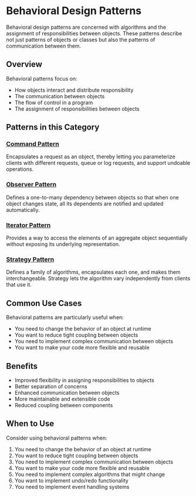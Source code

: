 # Behavioral Design Patterns

Behavioral design patterns are concerned with algorithms and the assignment of responsibilities between objects. These patterns describe not just patterns of objects or classes but also the patterns of communication between them.

## Overview

Behavioral patterns focus on:
- How objects interact and distribute responsibility
- The communication between objects
- The flow of control in a program
- The assignment of responsibilities between objects

## Patterns in this Category

### [Command Pattern](command/README.md)
Encapsulates a request as an object, thereby letting you parameterize clients with different requests, queue or log requests, and support undoable operations.

### [Observer Pattern](observer/README.md)
Defines a one-to-many dependency between objects so that when one object changes state, all its dependents are notified and updated automatically.

### [Iterator Pattern](iterator/README.md)
Provides a way to access the elements of an aggregate object sequentially without exposing its underlying representation.

### [Strategy Pattern](strategy/README.md)
Defines a family of algorithms, encapsulates each one, and makes them interchangeable. Strategy lets the algorithm vary independently from clients that use it.

## Common Use Cases

Behavioral patterns are particularly useful when:
- You need to change the behavior of an object at runtime
- You want to reduce tight coupling between objects
- You need to implement complex communication between objects
- You want to make your code more flexible and reusable

## Benefits

- Improved flexibility in assigning responsibilities to objects
- Better separation of concerns
- Enhanced communication between objects
- More maintainable and extensible code
- Reduced coupling between components

## When to Use

Consider using behavioral patterns when:
1. You need to change the behavior of an object at runtime
2. You want to reduce tight coupling between objects
3. You need to implement complex communication between objects
4. You want to make your code more flexible and reusable
5. You need to implement complex algorithms that might change
6. You want to implement undo/redo functionality
7. You need to implement event handling systems 